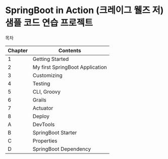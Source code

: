 # SpringBoot in Action (크레이그 웰즈 저) 샘플 코드 연습 프로젝트

목차

| Chapter | Contents |
| --- | --- |
| 1 | Getting Started |
| 2 | My first SpringBoot Application |
| 3 | Customizing |
| 4 | Testing |
| 5 | CLI, Groovy |
| 6 | Grails |
| 7 | Actuator |
| 8 | Deploy |
| A | DevTools |
| B | SpringBoot Starter |
| C | Properties |
| D | SpringBoot Dependency |

